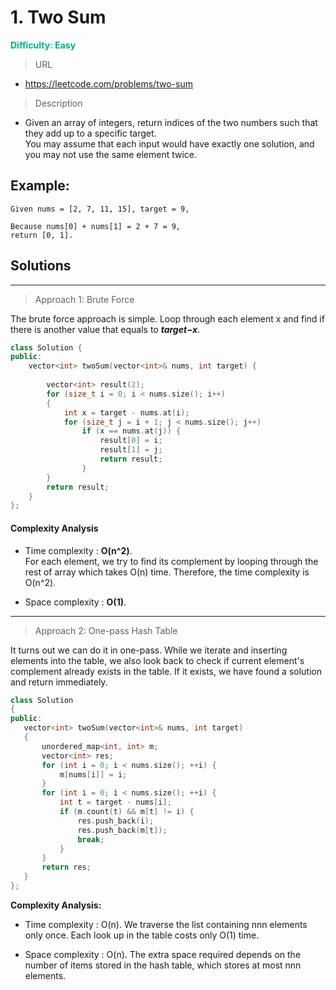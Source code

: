 # 1. Two Sum
 **<font color=#00B086>Difficulty: Easy</font>**
 > URL
 * https://leetcode.com/problems/two-sum
 > Description

 * Given an array of integers, return indices of the two numbers such that they add up to a specific target. <br/>You may assume that each input would have exactly one solution, and you may not use the same element twice.
 ## Example:
 ```
 Given nums = [2, 7, 11, 15], target = 9,

Because nums[0] + nums[1] = 2 + 7 = 9,
return [0, 1].
 ```

 ## Solutions
 ---
 > Approach 1: Brute Force

The brute force approach is simple. Loop through each element x and find if there is another value that equals to ***target−x***.

```cpp
class Solution {
public:
    vector<int> twoSum(vector<int>& nums, int target) {
        
        vector<int> result(2);
        for (size_t i = 0; i < nums.size(); i++)
        {
            int x = target - nums.at(i);
            for (size_t j = i + 1; j < nums.size(); j++)
                if (x == nums.at(j)) {
                    result[0] = i;
                    result[1] = j;
                    return result;
                }
        }
        return result;
    }
};
```
 #### Complexity Analysis
 

 * Time complexity : **O(n^2)**. <br/>For each element, we try to find its complement by looping through the rest of array which takes O(n) time. Therefore, the time complexity is O(n^2).

 * Space complexity : **O(1)**. 

---

 > Approach 2: One-pass Hash Table

It turns out we can do it in one-pass. While we iterate and inserting elements into the table, we also look back to check if current element's complement already exists in the table. If it exists, we have found a solution and return immediately.
 ```cpp
class Solution 
{
public:
    vector<int> twoSum(vector<int>& nums, int target)
    {
        unordered_map<int, int> m;
        vector<int> res;
        for (int i = 0; i < nums.size(); ++i) {
            m[nums[i]] = i;
        }
        for (int i = 0; i < nums.size(); ++i) {
            int t = target - nums[i];
            if (m.count(t) && m[t] != i) {
                res.push_back(i);
                res.push_back(m[t]);
                break;
            }
        }
        return res;
    }
};
```
 **Complexity Analysis:**
 

 * Time complexity : O(n). We traverse the list containing nnn elements only once. Each look up in the table costs only O(1) time.

 * Space complexity : O(n). The extra space required depends on the number of items stored in the hash table, which stores at most nnn elements.
